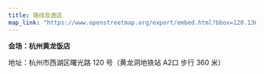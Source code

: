 ```yaml
---
title: 路线及酒店
map_link: "https://www.openstreetmap.org/export/embed.html?bbox=120.13654679059984%2C30.267912246135786%2C120.14010071754457%2C30.270161604821784&layer=mapnik&marker=30.26903809019024%2C120.13832241296768"
---
```


**会场：杭州黄龙饭店**

地址：杭州市西湖区曙光路 120 号（黄龙洞地铁站 A2口 步行 360 米）
